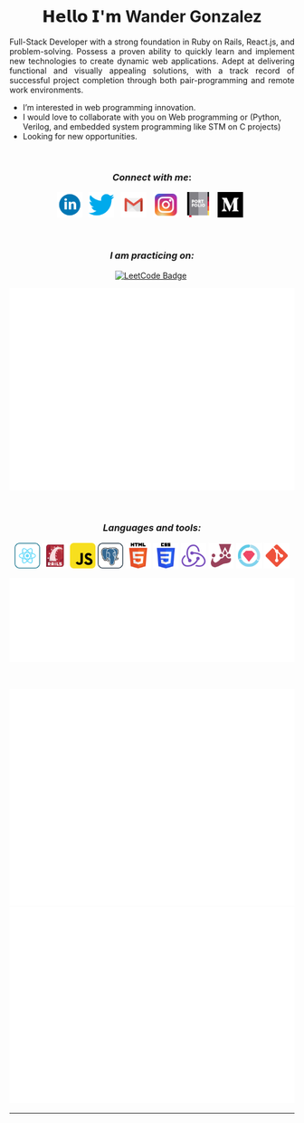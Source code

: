 <h1 align="center">𝗛𝗲𝗹𝗹𝗼 𝗜'𝗺 Wander Gonzalez</h1>

<p align="justify"> Full-Stack Developer with a strong foundation in Ruby on Rails, React.js, and problem-solving. Possess a proven ability to quickly learn and implement new technologies to create dynamic web applications. Adept at delivering functional and visually appealing solutions, with a track record of successful project completion through both pair-programming and remote work environments.</p>

-  I’m interested in web programming innovation.
- I would love to collaborate with you on Web programming or (Python, Verilog, and embedded system programming like STM on C projects)
- Looking for new opportunities. 

    
&nbsp;<h3 align="center">*Connect with me*:</h3> 

<div align="center">
    
[<img alt="LinkedIn" width="45px" src="assets/linkedin.svg">](https://www.linkedin.com/in/wander-gonzalez/) &nbsp; 
[<img alt="Twitter" width="45px" src="assets/twitter.svg">](https://twitter.com/wanderklk1) &nbsp; 
[<img alt="Gmail" width="45px" src="assets/gmail.svg">](mailto://wandergonzalez0@hotmail.com) &nbsp; 
[<img alt="Instagram" width="45px" src="assets/insta.svg">](https://www.instagram.com/wander_acg/) &nbsp; 
[<img alt="Portfolio" width="45px" src="assets/portfolio.svg">](https://wander-portfolio.netlify.app/) &nbsp;
[<img alt="Medium" width="45px" src="assets/medium-svgrepo-com.svg">](https://medium.com/@wandergonzalez0) &nbsp; 
    
</div>

&nbsp;<h3 align="center">*I am practicing on:*</h3>

<div align="center">

[![LeetCode Badge](https://img.shields.io/badge/-LeetCode-FFA116?style=for-the-badge&logo=LeetCode&logoColor=black&link=https://leetcode.com/wandergithub/)](https://leetcode.com/wandergithub/)&nbsp;
    
![Metrics](/metrics.plugin.leetcode.svg)


    
</div>

&nbsp;<h3 align="center">*Languages and tools:*</h3>

<div align="center">
    <img alt="React.js" height="45px" src="assets/react.svg">
    <img alt="Rails" width="45px" src="assets/rails.svg">
    <img alt="javascript" width="45px" src="assets/javascript.svg">
    <img alt="postgresql" width="45px" src="assets/postgresql.svg">
    <img alt="html-5" width="45px" src="assets/html-5.svg">
    <img alt="CSS 3" width="45px" src="assets/css-3.svg">
    <img alt="Redux" width="45px" src="assets/redux.svg">
    <img alt="Jest" width="45px" src="assets/jest.svg">
    <img alt="Rspec" width="45px" src="assets/rspec.svg">
    <img alt="Git" width="45px" src="assets/git.svg">
    
![Full Yeat](/metrics.plugin.languages.indepth.svg) 
</div>
    

<br>

<div align="center">
    
![Full Yeat](/metrics.plugin.achievements.compact.svg) 
![Metrics](/metrics.plugin.isocalendar.fullyear.svg)
    
</div>

<!-- 
&nbsp;<h3 align="center">*GitHub stats:*</h3>

<p align="center">
    
<img align="center" src="https://github-readme-stats.vercel.app/api?username=wandergithub&show_icons=true&theme=tokyonight" alt="wandergithub" width="500" /> 
    
</p> -->

---

<!---
wandergithub/wandergithub is a ✨ special ✨ repository because its `README.md` (this file) appears on your GitHub profile.
You can click the Preview link to take a look at your changes.
--->
